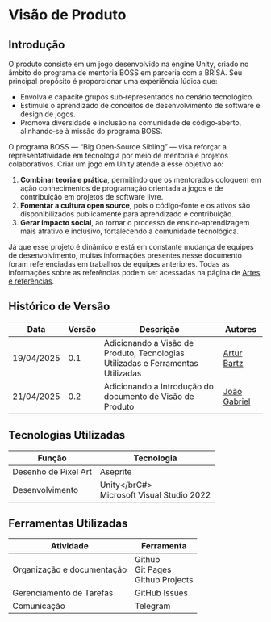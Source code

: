 # Visão de Produto

## Introdução
O produto consiste em um jogo desenvolvido na engine Unity, criado no âmbito do programa de mentoria BOSS em parceria com a BRISA. Seu principal propósito é proporcionar uma experiência lúdica que:
 - Envolva e capacite grupos sub‑representados no cenário tecnológico.
 - Estimule o aprendizado de conceitos de desenvolvimento de software e design de jogos.
 - Promova diversidade e inclusão na comunidade de código‑aberto, alinhando‑se à missão do programa BOSS.

 O programa BOSS — “Big Open‑Source Sibling” — visa reforçar a representatividade em tecnologia por meio de mentoria e projetos colaborativos. Criar um jogo em Unity atende a esse objetivo ao:
 1. **Combinar teoria e prática**, permitindo que os mentorados coloquem em ação conhecimentos de programação orientada a jogos e de contribuição em projetos de software livre.  
 2. **Fomentar a cultura open source**, pois o código‑fonte e os ativos são disponibilizados publicamente para aprendizado e contribuição.  
 3. **Gerar impacto social**, ao tornar o processo de ensino‑aprendizagem mais atrativo e inclusivo, fortalecendo a comunidade tecnológica.

Já que esse projeto é dinâmico e está em constante mudança de equipes de desenvolvimento, muitas informações presentes nesse documento foram referenciadas em trabalhos de equipes anteriores. Todas as informações sobre as referências podem ser acessadas na página de [Artes e referências](references.md).

## Histórico de Versão

|Data|Versão|Descrição|Autores|
|--|--|--|--|
|19/04/2025|0.1|Adicionando a Visão de Produto, Tecnologias Utilizadas e Ferramentas Utilizadas|[Artur Bartz](https://github.com/H0lzz)|
|21/04/2025|0.2|Adicionando a Introdução do documento de Visão de Produto|[João Gabriel](https://github.com/flyerjohn)|

## Tecnologias Utilizadas

|Função|Tecnologia|
|--|--|
|Desenho de Pixel Art|Aseprite|
|Desenvolvimento|Unity</brC#><br>Microsoft Visual Studio 2022|

## Ferramentas Utilizadas

|Atividade|Ferramenta|
|--|--|
|Organização e documentação|Github<br>Git Pages<br>Github Projects|
|Gerenciamento de Tarefas|GitHub Issues|
|Comunicação|Telegram|